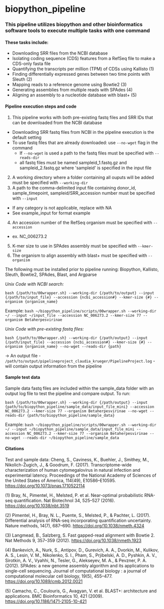 # biopython_pipeline
### This pipeline utilizes biopython and other bioinformatics software tools to execute multiple tasks with one command
#### These tasks include:
- Downloading SRR files from the NCBI database
- Isolating coding sequence (CDS) features from a RefSeq file to make a CDS-only fasta file
- Quantifying the transcripts per million (TPM) of CDSs using Kallisto (1)
- Finding differentially expressed genes between two time points with Sleuth (2)
- Mapping reads to a reference genome using Bowtie2 (3)
- Generating assemblies from multiple reads with SPAdes (4)
- Aligning an assembly to a nucleotide database with blast+ (5)

#### Pipeline execution steps and code
1. This pipeline works with both pre-existing fastq files and SRR IDs that can be downloaded from the NCBI database
- Downloading SRR fastq files from NCBI in the pipeline execution is the default setting
- To use fastq files that are already downloaded: use `--no-wget` flag in the command
  - If `--no-wget` is used a path to the fastq files must be specified with `--reads-dir`
  - all fastq files must be named sampleid_1.fastq.gz and sampleid_2.fastq.gz where 'sampleid' is specified in the input file
2. A working directory where a folder containing all ouputs will be added must be specified with `--working-dir`
3. A path to the comma-delimited input file containing donor_id, sample_timepoint, sampleid/SRR_accession number must be specified with `--input`
- If any category is not applicable, replace with NA
- See example_input for format example
4. An accession number of the RefSeq organism must be specified with `--accession`
- ex. NC_006273.2
5. K-mer size to use in SPAdes assembly must be specified with `--kmer-size`
6. The organism to align assembly with blast+ must be specified with `--organism`

The following must be installed prior to pipeline running: Biopython, Kallisto, Sleuth, Bowtie2, SPAdes, Blast, and Argparse

*Unix Code with NCBI search:*

`bash {/path/to/00wrapper.sh} --working-dir {/path/to/output} --input {/path/to/input_file} --accession {ncbi_accession#} --kmer-size {#} --organism {organism_name}`

Example: `bash ~/biopython_pipeline/scripts/00wrapper.sh --working-dir ~/ --input ~/input_file --accession NC_006273.2 --kmer-size 77 --organism Betaherpesvirinae`

*Unix Code with pre-existing fastq files:*

`bash {/path/to/00wrapper.sh} --working-dir {/path/output} --input {/path/input_file} --accession {ncbi_accession#} --kmer-size {#} --organism {organism_name} --no-wget --reads-dir {path}`

-> An output file - `/path/to/output/pipelineproject_claudia_krueger/PipelineProject.log` - will contain output information from the pipeline

#### Sample test data
Sample data fastq files are included within the sample_data folder with an output log file to test the pipeline and compare output. To run:

`bash {/path/to/00wrapper.sh} --working-dir {/path/output} --input {path/to/biopython_pipeline/sample_data/input_file_mini} --accession NC_006273.2 --kmer-size 77 --organism Betaherpesvirinae --no-wget --reads-dir {path/to/biopython_pipeline/sample_data}`

Example: `bash ~/biopython_pipeline/scripts/00wrapper.sh --working-dir ~/ --input ~/biopython_pipeline/sample_data/input_file_mini --accession NC_006273.2 --kmer-size 77 --organism Betaherpesvirinae --no-wget --reads-dir ~/biopython_pipeline/sample_data`

#### Citations
Test and sample data: Cheng, S., Caviness, K., Buehler, J., Smithey, M., Nikolich-Žugich, J., & Goodrum, F. (2017). Transcriptome-wide characterization of human cytomegalovirus in natural infection and experimental latency. Proceedings of the National Academy of Sciences of the United States of America, 114(49), E10586–E10595. https://doi.org/10.1073/pnas.1710522114

(1) Bray, N., Pimentel, H., Melsted, P. et al. Near-optimal probabilistic RNA-seq quantification. Nat Biotechnol 34, 525–527 (2016). https://doi.org/10.1038/nbt.3519

(2) Pimentel, H., Bray, N. L., Puente, S., Melsted, P., & Pachter, L. (2017). Differential analysis of RNA-seq incorporating quantification uncertainty. Nature methods, 14(7), 687–690. https://doi.org/10.1038/nmeth.4324

(3) Langmead, B., Salzberg, S. Fast gapped-read alignment with Bowtie 2. Nat Methods 9, 357–359 (2012). https://doi.org/10.1038/nmeth.1923

(4) Bankevich, A., Nurk, S., Antipov, D., Gurevich, A. A., Dvorkin, M., Kulikov, A. S., Lesin, V. M., Nikolenko, S. I., Pham, S., Prjibelski, A. D., Pyshkin, A. V., Sirotkin, A. V., Vyahhi, N., Tesler, G., Alekseyev, M. A., & Pevzner, P. A. (2012). SPAdes: a new genome assembly algorithm and its applications to single-cell sequencing. Journal of computational biology : a journal of computational molecular cell biology, 19(5), 455–477. https://doi.org/10.1089/cmb.2012.0021

(5) Camacho, C., Coulouris, G., Avagyan, V. et al. BLAST+: architecture and applications. BMC Bioinformatics 10, 421 (2009). https://doi.org/10.1186/1471-2105-10-421
